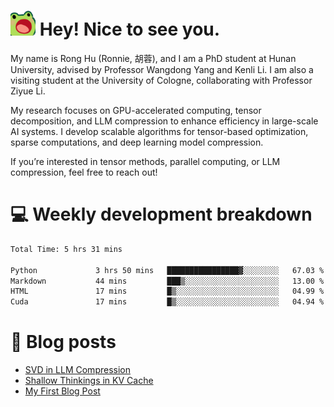 <h1><img src="sticker/frog-wow-scroll.gif" width="40"/> Hey! Nice to see you.</h1>

My name is Rong Hu (Ronnie, 胡蓉), and I am a PhD student at Hunan University, advised by Professor Wangdong Yang and Kenli Li. I am also a visiting student at the University of Cologne, collaborating with Professor Ziyue Li.

My research focuses on GPU-accelerated computing, tensor decomposition, and LLM compression to enhance efficiency in large-scale AI systems. I develop scalable algorithms for tensor-based optimization, sparse computations, and deep learning model compression.

If you’re interested in tensor methods, parallel computing, or LLM compression, feel free to reach out!



# :computer: Weekly development breakdown
<!--START_SECTION:waka-->

```txt
Total Time: 5 hrs 31 mins

Python             3 hrs 50 mins   ████████████████▓░░░░░░░░   67.03 %
Markdown           44 mins         ███▒░░░░░░░░░░░░░░░░░░░░░   13.00 %
HTML               17 mins         █▒░░░░░░░░░░░░░░░░░░░░░░░   04.99 %
Cuda               17 mins         █▒░░░░░░░░░░░░░░░░░░░░░░░   04.94 %
```

<!--END_SECTION:waka-->




# :bookmark_tabs: Blog posts
<!-- BLOG-POST-LIST:START -->
- [SVD in LLM Compression](http://rhu2xx.github.io/2025/07/21/SVD-in-LLM-Compression/)
- [Shallow Thinkings in KV Cache](https://medium.com/@rhu2xx/shallow-thinkings-in-kv-cache-898459330858?source=rss-db674d80abb6------2)
- [My First Blog Post](http://rhu2xx.github.io/2024/07/21/first-blog-post/)
<!-- BLOG-POST-LIST:END -->




















<!--
**rhu2xx/rhu2xx** is a ✨ _special_ ✨ repository because its `README.md` (this file) appears on your GitHub profile.

Here are some ideas to get you started:

- 🔭 I’m currently working on ...
- 🌱 I’m currently learning ...
- 👯 I’m looking to collaborate on ...
- 🤔 I’m looking for help with ...
- 💬 Ask me about ...
- 📫 How to reach me: ...
- 😄 Pronouns: ...
- ⚡ Fun fact: ...
-->
